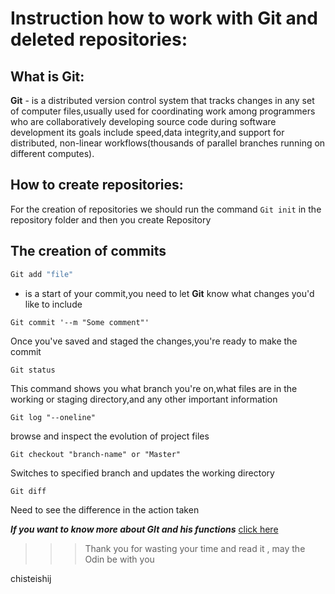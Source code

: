 # Instruction how to work with Git and deleted repositories:


## What is  Git: 

**Git** - is a distributed version control system that tracks changes in any set of computer files,usually used for coordinating work among programmers who are collaboratively developing source code during software development its goals include speed,data integrity,and support for distributed, non-linear workflows(thousands of parallel branches running on different computes).

## How to create repositories: 
For the  creation of  repositories we should run the command ```Git init```  in the  repository folder and then you create Repository

## The creation of  commits

```sh
Git add "file"
```
 - is a start of  your commit,you need to let **Git** know what changes you'd like to include  

```shell
Git commit '--m "Some comment"'
```
Once you've saved and staged the changes,you're ready to make the commit

```shell
Git status
```
This command shows you what branch you're on,what files are in the working or staging directory,and any other  important information

```shell
Git log "--oneline"
``` 
browse and  inspect the evolution of project  files

```shell
Git checkout "branch-name" or "Master"
```
Switches to specified branch and updates the  working directory

```shell
Git diff
```
Need to see the difference in the action taken

***If you want  to know  more about  GIt and his functions*** [click here](https://github.com/git-guides) 


>>>Thank you for wasting  your  time and read it , may the   Odin be with you 


chisteishij 